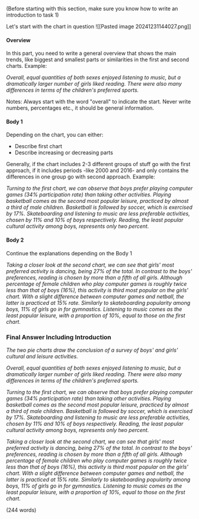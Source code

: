 (Before starting with this section, make sure you know how to write an introduction to task 1)

Let's start with the chart in question
![[Pasted image 20241231144027.png]]
#### Overview
In this part, you need to write a general overview that shows the main trends, like biggest and smallest parts or similarities in the first and second charts. Example:

*Overall, equal quantities of both sexes enjoyed listening to music, but a dramatically larger number of girls liked reading. There were also many differences in terms of the children's preferred sports.*

Notes: Always start with the word "overall" to indicate the start. Never write numbers, percentages etc., it should be general information.

#### Body 1 
Depending on the chart, you can either:
- Describe first chart
- Describe increasing or decreasing parts

Generally, if the chart includes 2-3 different groups of stuff go with the first approach, if it includes periods -like 2000 and 2016- and only contains the differences in one group go with second approach. Example:

*Turning to the first chart, we can observe that boys prefer playing computer games (34% participation rate) than taking other activities. Playing basketball comes as the second most popular leisure, practiced by almost a third of male children. Basketball is followed by soccer, which is exercised by 17%. Skateboarding and listening to music are less preferable activities, chosen by 11% and 10% of boys respectively. Reading, the least popular cultural activity among boys, represents only two percent.*

#### Body 2
Continue the explanations depending on the Body 1

*Taking a closer look at the second chart, we can see that girls' most preferred activity is dancing, being 27% of the total. In contrast to the boys' preferences, reading is chosen by more than a fifth of all girls. Although percentage of female children who play computer games is roughly twice less than that of boys (16%), this activity is third most popular on the girls' chart. With a slight difference between computer games and netball, the latter is practiced at 15% rate. Similarly to skateboarding popularity among boys, 11% of girls go in for gymnastics. Listening to music comes as the least popular leisure, with a proportion of 10%, equal to those on the first chart.*

### Final Answer Including Introduction

*The two pie charts draw the conclusion of a survey of boys' and girls' cultural and leisure activities.*

*Overall, equal quantities of both sexes enjoyed listening to music, but a dramatically larger number of girls liked reading. There were also many differences in terms of the children's preferred sports.*

*Turning to the first chart, we can observe that boys prefer playing computer games (34% participation rate) than taking other activities. Playing basketball comes as the second most popular leisure, practiced by almost a third of male children. Basketball is followed by soccer, which is exercised by 17%. Skateboarding and listening to music are less preferable activities, chosen by 11% and 10% of boys respectively. Reading, the least popular cultural activity among boys, represents only two percent.*

*Taking a closer look at the second chart, we can see that girls' most preferred activity is dancing, being 27% of the total. In contrast to the boys' preferences, reading is chosen by more than a fifth of all girls. Although percentage of female children who play computer games is roughly twice less than that of boys (16%), this activity is third most popular on the girls' chart. With a slight difference between computer games and netball, the latter is practiced at 15% rate. Similarly to skateboarding popularity among boys, 11% of girls go in for gymnastics. Listening to music comes as the least popular leisure, with a proportion of 10%, equal to those on the first chart.*

(244 words)